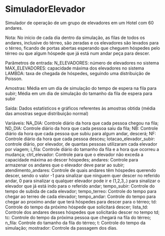 # SimuladorElevador
Simulador de operação de um grupo de elevadores em um Hotel com 60 andares.

Nota: No início de cada dia dentro da simulação, as filas de todos os andares, inclusive do térreo, são zeradas e os elevadores são levados para o térreo, ficando de portas abertas esperando que cheguem hóspedes pelo térreo ou que algum hóspede que já está num andar peça para descer. 

Parâmetros de entrada:
N_ELEVADORES: número de elevadores no sistema
MAX_ELEVADORES: capacidade máxima dos elevadores no sistema
LAMBDA: taxa de chegada de hóspedes, seguindo uma distribuição de Poisson.

Amostras:
Média em um dia de simulação do tempo de espera na fila para subir;
Média em um dia de simulação do tamanho da fila de espera para subir

Saída:
Dados estatísticos e gráficos referentes às amostras obtida (média das amostras segue distribuição normal)


Variáveis:
NA_DIA: Controle diário da hora que cada pessoa chegou na fila;
ND_DIA: Controle diário da hora que cada pessoa saiu da fila;
NB: Controle diário da hora que cada pessoa que subiu para algum andar, descerá;
NF: Controle diário da hora que cada pessoa desceu;
lotacao_elevador_subir: controle diário, por elevador, de quantas pessoas utilizaram cada elevador por viagem;
i_fila: Controle diário do tamanho da fila e a hora que ocorreu a mudança;
ctrl_elevador: Controle para que o elevador não exceda a capacidade máxima ao descer hóspedes;
andares: Controle para armazenar os andares que o elevador deve parar ao subir;
atendimento_andares: Controle de quais andares têm hóspedes querendo descer, sendo o valor -1 para sinalizar que ninguem quer descer no referido andar, 0 para sinalizar q qualquer elevador pode ir e (1,2,3,.) para sinalizar o elevador que já está indo para o referido andar;
tempo_subir: Controle do tempo de subida de cada elevador;
tempo_terreo: Controle do tempo para chegar ao terreo de cada elevador;
tempo_andar: Controle do tempo para chegar ao proximo andar que terá hóspedes para descer para o térreo;
td: Controle do tempo da próximo hóspede que solicitará descer;
lista_td: Controle dos andares desses hóspedes que solicitarão descer no tempo td;
tc: Controle do tempo da próxima pessoa que chegará na fila do térreo;
n_fila: Controle do tamanho da fila do térreo;
t: Controle do tempo da simulação;
mostrador: Controle da passagem dos dias.
